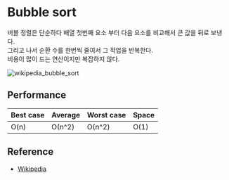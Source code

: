 # Bubble sort
버블 정렬은 단순하다 배열 첫번째 요소 부터 다음 요소를 비교해서 큰 값을 뒤로 보낸다.  
그리고 나서 순환 수를 한번씩 줄여서 그 작업을 반복한다.  
비용이 많이 드는 연산이지만 복잡하지 않다.

![wikipedia_bubble_sort](../img/bubble_sort.gif)

## Performance
 Best case |  Average   | Worst case | Space 
-----------| ---------- | ---------- | -------
    O(n)   |    О(n^2)   |   О(n^2)    | O(1)


## Reference
- [Wikipedia](https://ko.wikipedia.org/wiki/%EA%B1%B0%ED%92%88_%EC%A0%95%EB%A0%AC)

